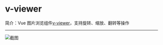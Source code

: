 # v-viewer

简介：Vue 图片浏览组件[v-viewer](https://github.com/mirari/v-viewer)，支持旋转、缩放、翻转等操作

---

![截图](https://531431988.github.io/vue-component-library/components/v-viewer/thumbnail.png)
